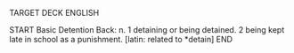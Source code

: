 TARGET DECK
ENGLISH

START
Basic
Detention
Back: n. 1 detaining or being detained. 2 being kept late in school as a punishment. [latin: related to *detain]
END
